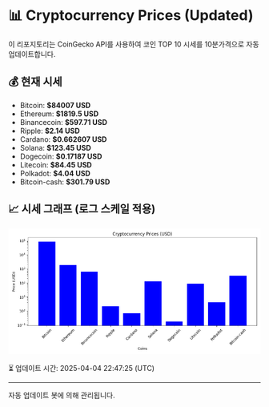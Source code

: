 
# 📊 Cryptocurrency Prices (Updated)

이 리포지토리는 CoinGecko API를 사용하여 코인 TOP 10 시세를 10분가격으로 자동 업데이트합니다.

## 💰 현재 시세
- Bitcoin: **$84007 USD**
- Ethereum: **$1819.5 USD**
- Binancecoin: **$597.71 USD**
- Ripple: **$2.14 USD**
- Cardano: **$0.662607 USD**
- Solana: **$123.45 USD**
- Dogecoin: **$0.17187 USD**
- Litecoin: **$84.45 USD**
- Polkadot: **$4.04 USD**
- Bitcoin-cash: **$301.79 USD**

## 📈 시세 그래프 (로그 스케일 적용)
![Crypto Prices](crypto_prices.png)

⏳ 업데이트 시간: 2025-04-04 22:47:25 (UTC)

---
자동 업데이트 봇에 의해 관리됩니다.
